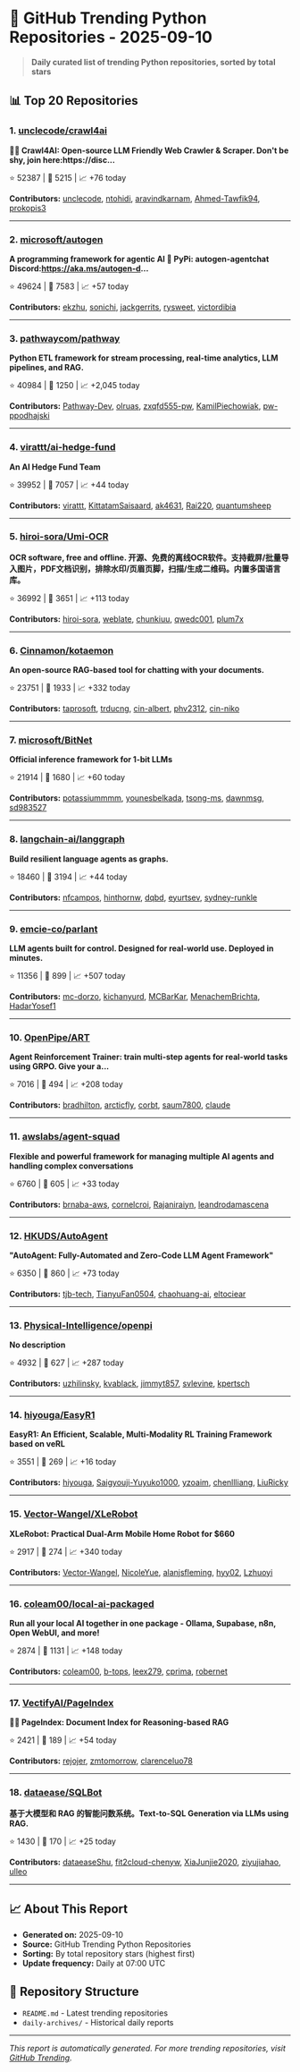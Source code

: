# 🐍 GitHub Trending Python Repositories - 2025-09-10

> **Daily curated list of trending Python repositories, sorted by total stars**

## 📊 Top 20 Repositories

### 1. [unclecode/crawl4ai](https://github.com/unclecode/crawl4ai)

**🚀🤖 Crawl4AI: Open-source LLM Friendly Web Crawler & Scraper. Don't be shy, join here:https://disc...**

⭐ 52387 | 🍴 5215 | 📈 +76 today

**Contributors:** [unclecode](https://github.com/unclecode), [ntohidi](https://github.com/ntohidi), [aravindkarnam](https://github.com/aravindkarnam), [Ahmed-Tawfik94](https://github.com/Ahmed-Tawfik94), [prokopis3](https://github.com/prokopis3)

---

### 2. [microsoft/autogen](https://github.com/microsoft/autogen)

**A programming framework for agentic AI 🤖 PyPi: autogen-agentchat Discord:https://aka.ms/autogen-d...**

⭐ 49624 | 🍴 7583 | 📈 +57 today

**Contributors:** [ekzhu](https://github.com/ekzhu), [sonichi](https://github.com/sonichi), [jackgerrits](https://github.com/jackgerrits), [rysweet](https://github.com/rysweet), [victordibia](https://github.com/victordibia)

---

### 3. [pathwaycom/pathway](https://github.com/pathwaycom/pathway)

**Python ETL framework for stream processing, real-time analytics, LLM pipelines, and RAG.**

⭐ 40984 | 🍴 1250 | 📈 +2,045 today

**Contributors:** [Pathway-Dev](https://github.com/Pathway-Dev), [olruas](https://github.com/olruas), [zxqfd555-pw](https://github.com/zxqfd555-pw), [KamilPiechowiak](https://github.com/KamilPiechowiak), [pw-ppodhajski](https://github.com/pw-ppodhajski)

---

### 4. [virattt/ai-hedge-fund](https://github.com/virattt/ai-hedge-fund)

**An AI Hedge Fund Team**

⭐ 39952 | 🍴 7057 | 📈 +44 today

**Contributors:** [virattt](https://github.com/virattt), [KittatamSaisaard](https://github.com/KittatamSaisaard), [ak4631](https://github.com/ak4631), [Rai220](https://github.com/Rai220), [quantumsheep](https://github.com/quantumsheep)

---

### 5. [hiroi-sora/Umi-OCR](https://github.com/hiroi-sora/Umi-OCR)

**OCR software, free and offline. 开源、免费的离线OCR软件。支持截屏/批量导入图片，PDF文档识别，排除水印/页眉页脚，扫描/生成二维码。内置多国语言库。**

⭐ 36992 | 🍴 3651 | 📈 +113 today

**Contributors:** [hiroi-sora](https://github.com/hiroi-sora), [weblate](https://github.com/weblate), [chunkiuu](https://github.com/chunkiuu), [qwedc001](https://github.com/qwedc001), [plum7x](https://github.com/plum7x)

---

### 6. [Cinnamon/kotaemon](https://github.com/Cinnamon/kotaemon)

**An open-source RAG-based tool for chatting with your documents.**

⭐ 23751 | 🍴 1933 | 📈 +332 today

**Contributors:** [taprosoft](https://github.com/taprosoft), [trducng](https://github.com/trducng), [cin-albert](https://github.com/cin-albert), [phv2312](https://github.com/phv2312), [cin-niko](https://github.com/cin-niko)

---

### 7. [microsoft/BitNet](https://github.com/microsoft/BitNet)

**Official inference framework for 1-bit LLMs**

⭐ 21914 | 🍴 1680 | 📈 +60 today

**Contributors:** [potassiummmm](https://github.com/potassiummmm), [younesbelkada](https://github.com/younesbelkada), [tsong-ms](https://github.com/tsong-ms), [dawnmsg](https://github.com/dawnmsg), [sd983527](https://github.com/sd983527)

---

### 8. [langchain-ai/langgraph](https://github.com/langchain-ai/langgraph)

**Build resilient language agents as graphs.**

⭐ 18460 | 🍴 3194 | 📈 +44 today

**Contributors:** [nfcampos](https://github.com/nfcampos), [hinthornw](https://github.com/hinthornw), [dqbd](https://github.com/dqbd), [eyurtsev](https://github.com/eyurtsev), [sydney-runkle](https://github.com/sydney-runkle)

---

### 9. [emcie-co/parlant](https://github.com/emcie-co/parlant)

**LLM agents built for control. Designed for real-world use. Deployed in minutes.**

⭐ 11356 | 🍴 899 | 📈 +507 today

**Contributors:** [mc-dorzo](https://github.com/mc-dorzo), [kichanyurd](https://github.com/kichanyurd), [MCBarKar](https://github.com/MCBarKar), [MenachemBrichta](https://github.com/MenachemBrichta), [HadarYosef1](https://github.com/HadarYosef1)

---

### 10. [OpenPipe/ART](https://github.com/OpenPipe/ART)

**Agent Reinforcement Trainer: train multi-step agents for real-world tasks using GRPO. Give your a...**

⭐ 7016 | 🍴 494 | 📈 +208 today

**Contributors:** [bradhilton](https://github.com/bradhilton), [arcticfly](https://github.com/arcticfly), [corbt](https://github.com/corbt), [saum7800](https://github.com/saum7800), [claude](https://github.com/claude)

---

### 11. [awslabs/agent-squad](https://github.com/awslabs/agent-squad)

**Flexible and powerful framework for managing multiple AI agents and handling complex conversations**

⭐ 6760 | 🍴 605 | 📈 +33 today

**Contributors:** [brnaba-aws](https://github.com/brnaba-aws), [cornelcroi](https://github.com/cornelcroi), [Rajaniraiyn](https://github.com/Rajaniraiyn), [leandrodamascena](https://github.com/leandrodamascena)

---

### 12. [HKUDS/AutoAgent](https://github.com/HKUDS/AutoAgent)

**"AutoAgent: Fully-Automated and Zero-Code LLM Agent Framework"**

⭐ 6350 | 🍴 860 | 📈 +73 today

**Contributors:** [tjb-tech](https://github.com/tjb-tech), [TianyuFan0504](https://github.com/TianyuFan0504), [chaohuang-ai](https://github.com/chaohuang-ai), [eltociear](https://github.com/eltociear)

---

### 13. [Physical-Intelligence/openpi](https://github.com/Physical-Intelligence/openpi)

**No description**

⭐ 4932 | 🍴 627 | 📈 +287 today

**Contributors:** [uzhilinsky](https://github.com/uzhilinsky), [kvablack](https://github.com/kvablack), [jimmyt857](https://github.com/jimmyt857), [svlevine](https://github.com/svlevine), [kpertsch](https://github.com/kpertsch)

---

### 14. [hiyouga/EasyR1](https://github.com/hiyouga/EasyR1)

**EasyR1: An Efficient, Scalable, Multi-Modality RL Training Framework based on veRL**

⭐ 3551 | 🍴 269 | 📈 +16 today

**Contributors:** [hiyouga](https://github.com/hiyouga), [Saigyouji-Yuyuko1000](https://github.com/Saigyouji-Yuyuko1000), [yzoaim](https://github.com/yzoaim), [chenllliang](https://github.com/chenllliang), [LiuRicky](https://github.com/LiuRicky)

---

### 15. [Vector-Wangel/XLeRobot](https://github.com/Vector-Wangel/XLeRobot)

**XLeRobot: Practical Dual-Arm Mobile Home Robot for $660**

⭐ 2917 | 🍴 274 | 📈 +340 today

**Contributors:** [Vector-Wangel](https://github.com/Vector-Wangel), [NicoleYue](https://github.com/NicoleYue), [alanjsfleming](https://github.com/alanjsfleming), [hyy02](https://github.com/hyy02), [Lzhuoyi](https://github.com/Lzhuoyi)

---

### 16. [coleam00/local-ai-packaged](https://github.com/coleam00/local-ai-packaged)

**Run all your local AI together in one package - Ollama, Supabase, n8n, Open WebUI, and more!**

⭐ 2874 | 🍴 1131 | 📈 +148 today

**Contributors:** [coleam00](https://github.com/coleam00), [b-tops](https://github.com/b-tops), [leex279](https://github.com/leex279), [cprima](https://github.com/cprima), [robernet](https://github.com/robernet)

---

### 17. [VectifyAI/PageIndex](https://github.com/VectifyAI/PageIndex)

**📄🧠 PageIndex: Document Index for Reasoning-based RAG**

⭐ 2421 | 🍴 189 | 📈 +54 today

**Contributors:** [rejojer](https://github.com/rejojer), [zmtomorrow](https://github.com/zmtomorrow), [clarenceluo78](https://github.com/clarenceluo78)

---

### 18. [dataease/SQLBot](https://github.com/dataease/SQLBot)

**基于大模型和 RAG 的智能问数系统。Text-to-SQL Generation via LLMs using RAG.**

⭐ 1430 | 🍴 170 | 📈 +25 today

**Contributors:** [dataeaseShu](https://github.com/dataeaseShu), [fit2cloud-chenyw](https://github.com/fit2cloud-chenyw), [XiaJunjie2020](https://github.com/XiaJunjie2020), [ziyujiahao](https://github.com/ziyujiahao), [ulleo](https://github.com/ulleo)

---


## 📈 About This Report

- **Generated on:** 2025-09-10
- **Source:** GitHub Trending Python Repositories
- **Sorting:** By total repository stars (highest first)
- **Update frequency:** Daily at 07:00 UTC

## 🔗 Repository Structure

- `README.md` - Latest trending repositories
- `daily-archives/` - Historical daily reports

---

*This report is automatically generated. For more trending repositories, visit [GitHub Trending](https://github.com/trending/python).*
